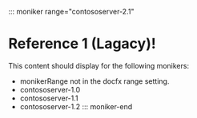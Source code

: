 ::: moniker range="contososerver-2.1"

# Reference 1 (Lagacy)!

This content should display for the following monikers:

* monikerRange not in the docfx range setting.
* contososerver-1.0
* contososerver-1.1
* contososerver-1.2
::: moniker-end
